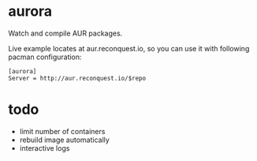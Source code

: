 # aurora

Watch and compile AUR packages.

Live example locates at aur.reconquest.io, so you can use it with following pacman
configuration:

```
[aurora]
Server = http://aur.reconquest.io/$repo
```

# todo

- limit number of containers
- rebuild image automatically
- interactive logs
